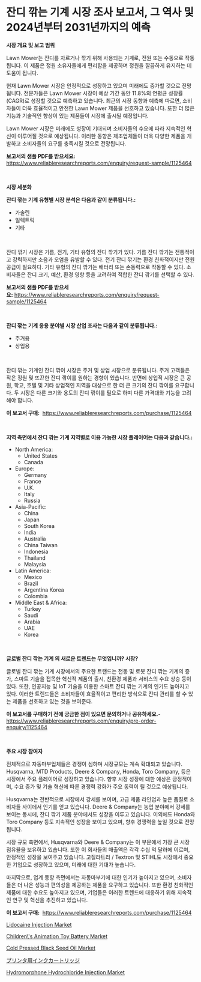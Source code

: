 <p><h1>잔디 깎는 기계 시장 조사 보고서, 그 역사 및 2024년부터 2031년까지의 예측</h1></p><p><strong>시장 개요 및 보고 범위</strong></p>
<p><p>Lawn Mower는 잔디를 자르거나 깎기 위해 사용되는 기계로, 전원 또는 수동으로 작동됩니다. 이 제품은 정원 소유자들에게 편리함을 제공하며 정원을 깔끔하게 유지하는 데 도움이 됩니다. </p><p>현재 Lawn Mower 시장은 안정적으로 성장하고 있으며 미래에도 증가할 것으로 전망됩니다. 전문가들은 Lawn Mower 시장이 예상 기간 동안 11.8%의 연평균 성장률(CAGR)로 성장할 것으로 예측하고 있습니다. 최근의 시장 동향과 예측에 따르면, 소비자들이 더욱 효율적이고 안전한 Lawn Mower 제품을 선호하고 있습니다. 또한 더 많은 기능과 기술적인 향상이 있는 제품들이 시장에 출시될 예정입니다. </p><p>Lawn Mower 시장은 미래에도 성장이 기대되며 소비자들의 수요에 따라 지속적인 혁신이 이루어질 것으로 예상됩니다. 이러한 동향은 제조업체들이 더욱 다양한 제품을 개발하고 소비자들의 요구를 충족시킬 것으로 전망됩니다.</p></p>
<p><strong>보고서의 샘플 PDF를 받으세요:</strong> <a href="https://www.reliableresearchreports.com/enquiry/request-sample/1125464">https://www.reliableresearchreports.com/enquiry/request-sample/1125464</a></p>
<p>&nbsp;</p>
<p><strong>시장 세분화</strong></p>
<p><strong>잔디 깎는 기계 유형별 시장 분석은 다음과 같이 분류됩니다.:</strong></p>
<p><ul><li>가솔린</li><li>일렉트릭</li><li>기타</li></ul></p>
<p>&nbsp;</p>
<p><p>잔디 깎기 시장은 기름, 전기, 기타 유형의 잔디 깎기가 있다. 기름 잔디 깎기는 전통적이고 강력하지만 소음과 오염을 유발할 수 있다. 전기 잔디 깎기는 환경 친화적이지만 전원 공급이 필요하다. 기타 유형의 잔디 깎기는 배터리 또는 손동력으로 작동할 수 있다. 소비자들은 잔디 크기, 예산, 환경 영향 등을 고려하여 적합한 잔디 깎기를 선택할 수 있다.</p></p>
<p><strong>보고서의 샘플 PDF를 받으세요:</strong>&nbsp;<a href="https://www.reliableresearchreports.com/enquiry/request-sample/1125464">https://www.reliableresearchreports.com/enquiry/request-sample/1125464</a></p>
<p>&nbsp;</p>
<p><strong> 잔디 깎는 기계 응용 분야별 시장 산업 조사는 다음과 같이 분류됩니다.:</strong></p>
<p><ul><li>주거용</li><li>상업용</li></ul></p>
<p>&nbsp;</p>
<p><p>잔디 깎는 기계인 잔디 깎이 시장은 주거 및 상업 시장으로 분류됩니다. 주거 고객들은 작은 정원 및 뜨끈한 잔디 깎이를 원하는 경향이 있습니다. 반면에 상업적 시장은 큰 공원, 학교, 호텔 및 기타 상업적인 지역을 대상으로 한 더 큰 크기의 잔디 깎이를 요구합니다. 두 시장은 다른 크기와 용도의 잔디 깎이를 필요로 하며 다른 가격대와 기능을 고려해야 합니다.</p></p>
<p><strong>이 보고서 구매:</strong>&nbsp; <a href="https://www.reliableresearchreports.com/purchase/1125464">https://www.reliableresearchreports.com/purchase/1125464</a></p>
<p>&nbsp;</p>
<p><strong>지역 측면에서 잔디 깎는 기계 지역별로 이용 가능한 시장 플레이어는 다음과 같습니다.:</strong></p>
<p><ul>
    <li>
        North America:
        <ul>
            <li>United States</li>
            <li>Canada</li>
        </ul>
    </li>
    <li>
        Europe:
        <ul>
            <li>Germany</li>
            <li>France</li>
            <li>U.K.</li>
            <li>Italy</li>
            <li>Russia</li>
        </ul>
    </li>
    <li>
        Asia-Pacific:
        <ul>
            <li>China</li>
            <li>Japan</li>
            <li>South Korea</li>
            <li>India</li>
            <li>Australia</li>
            <li>China Taiwan</li>
            <li>Indonesia</li>
            <li>Thailand</li>
            <li>Malaysia</li>
        </ul>
    </li>
    <li>
        Latin America:
        <ul>
            <li>Mexico</li>
            <li>Brazil</li>
            <li>Argentina Korea</li>
            <li>Colombia</li>
        </ul>
    </li>
    <li>
        Middle East & Africa:
        <ul>
            <li>Turkey</li>
            <li>Saudi</li>
            <li>Arabia</li>
            <li>UAE</li>
            <li>Korea</li>
        </ul>
    </li>
    </ul></p>
<p>&nbsp;</p>
<p><strong>글로벌 잔디 깎는 기계 의 새로운 트렌드는 무엇입니까? 시장?</strong></p>
<p><p>글로벌 잔디 깎는 기계 시장에서의 주요한 트랜드는 전동 및 로봇 잔디 깎는 기계의 증가, 스마트 기술을 접목한 혁신적 제품의 출시, 친환경 제품과 서비스의 수요 상승 등이 있다. 또한, 인공지능 및 IoT 기술을 이용한 스마트 잔디 깎는 기계의 인기도 높아지고 있다. 이러한 트렌드들은 소비자들이 효율적이고 편리한 방식으로 잔디 관리를 할 수 있는 제품을 선호하고 있는 것을 보여준다.</p></p>
<p><strong>이 보고서를 구매하기 전에 궁금한 점이 있으면 문의하거나 공유하세요.</strong>- <a href="https://www.reliableresearchreports.com/enquiry/pre-order-enquiry/1125464">https://www.reliableresearchreports.com/enquiry/pre-order-enquiry/1125464</a></p>
<p>&nbsp;</p>
<p><strong>주요 시장 참여자</strong></p>
<p><p>전체적으로 자동마부업체들은 경쟁이 심하며 시장규모는 계속 확대되고 있습니다. Husqvarna, MTD Products, Deere & Company, Honda, Toro Company, 등은 시장에서 주요 플레이어로 성장하고 있습니다. 향후 시장 성장에 대한 예상은 긍정적이며, 수요 증가 및 기술 혁신에 따른 경쟁력 강화가 주요 동력이 될 것으로 예상됩니다.</p><p>Husqvarna는 전반적으로 시장에서 강세를 보이며, 고급 제품 라인업과 높은 품질로 소비자들 사이에서 인기를 얻고 있습니다. Deere & Company는 농업 분야에서 강세를 보이는 동시에, 잔디 깎기 제품 분야에서도 성장을 이루고 있습니다. 이외에도 Honda와 Toro Company 등도 지속적인 성장을 보이고 있으며, 향후 경쟁력을 높일 것으로 전망됩니다.</p><p>시장 규모 측면에서, Husqvarna와 Deere & Company는 이 부문에서 가장 큰 시장 점유율을 보유하고 있습니다. 또한 이 회사들의 매출액은 각각 수십 억 달러에 이르며, 안정적인 성장을 보여주고 있습니다. 고질라트리 / Textron 및 STIHL도 시장에서 중요한 기업으로 성장하고 있으며, 미래에 대한 기대가 높습니다.</p><p>마지막으로, 업계 동향 측면에서는 자동마부기에 대한 인기가 높아지고 있으며, 소비자들은 더 나은 성능과 편의성을 제공하는 제품을 요구하고 있습니다. 또한 환경 친화적인 제품에 대한 수요도 높아지고 있으며, 기업들은 이러한 트렌드에 대응하기 위해 지속적인 연구 및 혁신을 추진하고 있습니다.</p></p>
<p><strong>이 보고서 구매:</strong>&nbsp;&nbsp;<a href="https://www.reliableresearchreports.com/purchase/1125464">https://www.reliableresearchreports.com/purchase/1125464</a></p>
<p><p><a href="https://sulfuric-clavicle-d39.notion.site/Lidocaine-Injection-Market-Size-Growing-and-Forecasted-for-period-from-2024-2031-and-provides-comp-500f2b035dc3457abd5e144eb40a49bc">Lidocaine Injection Market</a></p><p><a href="https://view.publitas.com/reportprime-1/children-s-animation-toy-battery-market-research-report-reveals-the-latest-trends-and-opportunities-of-this-market-for-period-from-2023-2030/">Children\'s Animation Toy Battery Market</a></p><p><a href="https://github.com/yoshih12/Market-Research-Report-List-2/blob/main/cold-pressed-black-seed-oil-market.md">Cold Pressed Black Seed Oil Market</a></p><p><a href="https://github.com/jkjreqjscoxx7/Market-Research-Report-List-1/blob/main/7738061190636.md">プリンタ用インクカートリッジ</a></p><p><a href="https://automatic-knee-4c7.notion.site/Hydromorphone-Hydrochloride-Injection-Market-Size-Share-Trends-Analysis-Report-By-Application-Re-980e71eb2e104e8390a90b11ccca0373">Hydromorphone Hydrochloride Injection Market</a></p></p>
